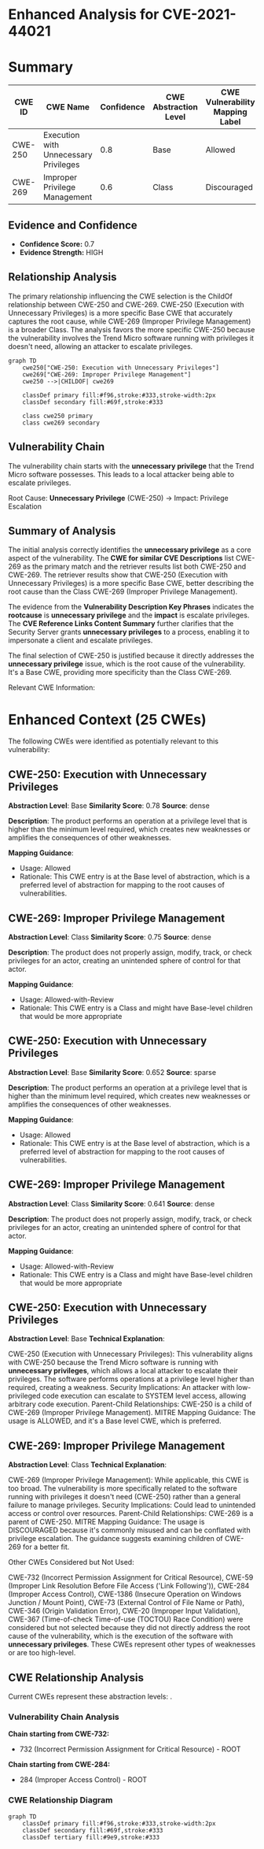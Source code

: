 # Enhanced Analysis for CVE-2021-44021

# Summary
| CWE ID  | CWE Name | Confidence | CWE Abstraction Level | CWE Vulnerability Mapping Label | CWE-Vulnerability Mapping Notes |
|-----------------|---------------------------------------------------|--------------------|--------------------------|------------------------------------|-----------------------------------|
| CWE-250 | Execution with Unnecessary Privileges | 0.8 | Base | Allowed | Primary CWE |
| CWE-269 | Improper Privilege Management | 0.6 | Class | Discouraged | Secondary Candidate |

## Evidence and Confidence

*   **Confidence Score:** 0.7
*   **Evidence Strength:** HIGH

## Relationship Analysis
The primary relationship influencing the CWE selection is the ChildOf relationship between CWE-250 and CWE-269. CWE-250 (Execution with Unnecessary Privileges) is a more specific Base CWE that accurately captures the root cause, while CWE-269 (Improper Privilege Management) is a broader Class. The analysis favors the more specific CWE-250 because the vulnerability involves the Trend Micro software running with privileges it doesn't need, allowing an attacker to escalate privileges.

```mermaid
graph TD
    cwe250["CWE-250: Execution with Unnecessary Privileges"]
    cwe269["CWE-269: Improper Privilege Management"]
    cwe250 -->|CHILDOF| cwe269
    
    classDef primary fill:#f96,stroke:#333,stroke-width:2px
    classDef secondary fill:#69f,stroke:#333
    
    class cwe250 primary
    class cwe269 secondary
```

## Vulnerability Chain
The vulnerability chain starts with the **unnecessary privilege** that the Trend Micro software possesses. This leads to a local attacker being able to escalate privileges.

Root Cause: **Unnecessary Privilege** (CWE-250) -> Impact: Privilege Escalation

## Summary of Analysis
The initial analysis correctly identifies the **unnecessary privilege** as a core aspect of the vulnerability. The **CWE for similar CVE Descriptions** list CWE-269 as the primary match and the retriever results list both CWE-250 and CWE-269. The retriever results show that CWE-250 (Execution with Unnecessary Privileges) is a more specific Base CWE, better describing the root cause than the Class CWE-269 (Improper Privilege Management).

The evidence from the **Vulnerability Description Key Phrases** indicates the **rootcause** is **unnecessary privilege** and the **impact** is escalate privileges. The **CVE Reference Links Content Summary** further clarifies that the Security Server grants **unnecessary privileges** to a process, enabling it to impersonate a client and escalate privileges.

The final selection of CWE-250 is justified because it directly addresses the **unnecessary privilege** issue, which is the root cause of the vulnerability. It's a Base CWE, providing more specificity than the Class CWE-269.

Relevant CWE Information:

# Enhanced Context (25 CWEs)
The following CWEs were identified as potentially relevant to this vulnerability:

## CWE-250: Execution with Unnecessary Privileges
**Abstraction Level**: Base
**Similarity Score**: 0.78
**Source**: dense

**Description**:
The product performs an operation at a privilege level that is higher than the minimum level required, which creates new weaknesses or amplifies the consequences of other weaknesses.

**Mapping Guidance**:
- Usage: Allowed
- Rationale: This CWE entry is at the Base level of abstraction, which is a preferred level of abstraction for mapping to the root causes of vulnerabilities.

## CWE-269: Improper Privilege Management
**Abstraction Level**: Class
**Similarity Score**: 0.75
**Source**: dense

**Description**:
The product does not properly assign, modify, track, or check privileges for an actor, creating an unintended sphere of control for that actor.

**Mapping Guidance**:
- Usage: Allowed-with-Review
- Rationale: This CWE entry is a Class and might have Base-level children that would be more appropriate

## CWE-250: Execution with Unnecessary Privileges
**Abstraction Level**: Base
**Similarity Score**: 0.652
**Source**: sparse

**Description**:
The product performs an operation at a privilege level that is higher than the minimum level required, which creates new weaknesses or amplifies the consequences of other weaknesses.

**Mapping Guidance**:
- Usage: Allowed
- Rationale: This CWE entry is at the Base level of abstraction, which is a preferred level of abstraction for mapping to the root causes of vulnerabilities.

## CWE-269: Improper Privilege Management
**Abstraction Level**: Class
**Similarity Score**: 0.641
**Source**: dense

**Description**:
The product does not properly assign, modify, track, or check privileges for an actor, creating an unintended sphere of control for that actor.

**Mapping Guidance**:
- Usage: Allowed-with-Review
- Rationale: This CWE entry is a Class and might have Base-level children that would be more appropriate

## CWE-250: Execution with Unnecessary Privileges
**Abstraction Level**: Base
**Technical Explanation**:

CWE-250 (Execution with Unnecessary Privileges): This vulnerability aligns with CWE-250 because the Trend Micro software is running with **unnecessary privileges**, which allows a local attacker to escalate their privileges. The software performs operations at a privilege level higher than required, creating a weakness.
Security Implications: An attacker with low-privileged code execution can escalate to SYSTEM level access, allowing arbitrary code execution.
Parent-Child Relationships: CWE-250 is a child of CWE-269 (Improper Privilege Management).
MITRE Mapping Guidance: The usage is ALLOWED, and it's a Base level CWE, which is preferred.

## CWE-269: Improper Privilege Management
**Abstraction Level**: Class
**Technical Explanation**:

CWE-269 (Improper Privilege Management): While applicable, this CWE is too broad. The vulnerability is more specifically related to the software running with privileges it doesn't need (CWE-250) rather than a general failure to manage privileges.
Security Implications: Could lead to unintended access or control over resources.
Parent-Child Relationships: CWE-269 is a parent of CWE-250.
MITRE Mapping Guidance: The usage is DISCOURAGED because it's commonly misused and can be conflated with privilege escalation. The guidance suggests examining children of CWE-269 for a better fit.

Other CWEs Considered but Not Used:

CWE-732 (Incorrect Permission Assignment for Critical Resource), CWE-59 (Improper Link Resolution Before File Access ('Link Following')), CWE-284 (Improper Access Control), CWE-1386 (Insecure Operation on Windows Junction / Mount Point), CWE-73 (External Control of File Name or Path), CWE-346 (Origin Validation Error), CWE-20 (Improper Input Validation), CWE-367 (Time-of-check Time-of-use (TOCTOU) Race Condition) were considered but not selected because they did not directly address the root cause of the vulnerability, which is the execution of the software with **unnecessary privileges**. These CWEs represent other types of weaknesses or are too high-level.


## CWE Relationship Analysis

Current CWEs represent these abstraction levels: .


### Vulnerability Chain Analysis

**Chain starting from CWE-732:**
- 732 (Incorrect Permission Assignment for Critical Resource) - ROOT


**Chain starting from CWE-284:**
- 284 (Improper Access Control) - ROOT



### CWE Relationship Diagram

```mermaid
graph TD
    classDef primary fill:#f96,stroke:#333,stroke-width:2px
    classDef secondary fill:#69f,stroke:#333
    classDef tertiary fill:#9e9,stroke:#333
```
